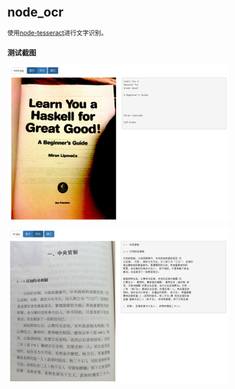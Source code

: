 # node_ocr

使用[node-tesseract](https://github.com/desmondmorris/node-tesseract)进行文字识别。


### 测试截图

![英文](https://raw.githubusercontent.com/LiangCY/node_ocr/master/screenshots/result_en.jpg)

![中文](https://raw.githubusercontent.com/LiangCY/node_ocr/master/screenshots/result_ch.jpg)
